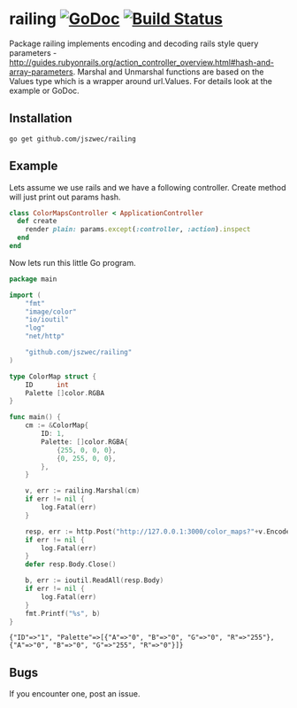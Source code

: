 railing [![GoDoc](https://godoc.org/github.com/jszwec/railing?status.svg)](http://godoc.org/github.com/jszwec/railing) [![Build Status](https://travis-ci.org/jszwec/railing.svg?branch=master)](https://travis-ci.org/jszwec/railing)
============

Package railing implements encoding and decoding rails style query parameters -
http://guides.rubyonrails.org/action_controller_overview.html#hash-and-array-parameters.
Marshal and Unmarshal functions are based on the Values type which is a wrapper
around url.Values. For details look at the example or GoDoc.

Installation
------------

    go get github.com/jszwec/railing


Example
-----

Lets assume we use rails and we have a following controller. Create method
will just print out params hash.

```ruby
class ColorMapsController < ApplicationController
  def create
    render plain: params.except(:controller, :action).inspect
  end
end
```

Now lets run this little Go program.

```go
package main

import (
	"fmt"
	"image/color"
	"io/ioutil"
	"log"
	"net/http"

	"github.com/jszwec/railing"
)

type ColorMap struct {
	ID      int
	Palette []color.RGBA
}

func main() {
	cm := &ColorMap{
		ID: 1,
		Palette: []color.RGBA{
			{255, 0, 0, 0},
			{0, 255, 0, 0},
		},
	}

	v, err := railing.Marshal(cm)
	if err != nil {
		log.Fatal(err)
	}

	resp, err := http.Post("http://127.0.0.1:3000/color_maps?"+v.Encode(), "", nil)
	if err != nil {
		log.Fatal(err)
	}
	defer resp.Body.Close()

	b, err := ioutil.ReadAll(resp.Body)
	if err != nil {
		log.Fatal(err)
	}
	fmt.Printf("%s", b)
}
```

```
{"ID"=>"1", "Palette"=>[{"A"=>"0", "B"=>"0", "G"=>"0", "R"=>"255"}, {"A"=>"0", "B"=>"0", "G"=>"255", "R"=>"0"}]}
```

Bugs
-----

If you encounter one, post an issue.
